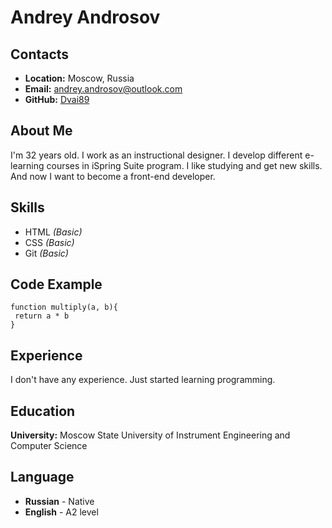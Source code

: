 # Andrey Androsov

## Contacts
* **Location:** Moscow, Russia
* **Email:** andrey.androsov@outlook.com
* **GitHub:** [Dvai89](https://github.com/Dvai89 'GitHub Dvai89')

## About Me

I'm 32 years old. I work as an instructional designer. I develop different e-learning courses in iSpring Suite program. I like studying and get new skills. And now I want to become a front-end developer. 

## Skills

* HTML _(Basic)_
* CSS _(Basic)_
* Git _(Basic)_

## Code Example

```
function multiply(a, b){
 return a * b
}
```

## Experience

I don't have any experience. Just started learning programming.

## Education

**University:** Moscow State University of Instrument Engineering and Computer Science

## Language
* **Russian** - Native
* **English** - A2 level